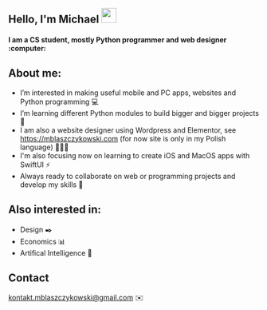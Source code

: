 <h2 align="left">
<abc>
  <br>Hello, I'm Michael <img src="https://user-images.githubusercontent.com/42378118/110234147-e3259600-7f4e-11eb-95be-0c4047144dea.gif" width="30"><br>
</h2> 
<h4 align="left">
  I am a CS student, mostly Python programmer and web designer :computer:<br>
</h4>
</abc>

<h2 align="left">About me:</h2>

- I’m interested in making useful mobile and PC apps, websites and Python programming :computer:
- I’m learning different Python modules to build bigger and bigger projects :dart:
- I am also a website designer using Wordpress and Elementor, see https://mblaszczykowski.com (for now site is only in my Polish language) 👨🏻‍💻
- I'm also focusing now on learning to create iOS and MacOS apps with SwiftUI :zap:
- Always ready to collaborate on web or programming projects and develop my skills :rocket:

<h2 align="left">Also interested in:</h2>

- Design :black_nib:
- Economics :bar_chart:
- Artifical Intelligence :robot:

<h2 align="left">Contact</h2>

kontakt.mblaszczykowski@gmail.com :envelope: 

<!---
mblaszczykowski/mblaszczykowski is a ✨ special ✨ repository because its `README.md` (this file) appears on your GitHub profile.
You can click the Preview link to take a look at your changes.
--->

